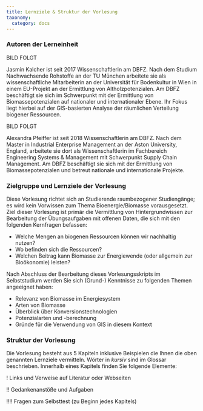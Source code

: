 ```yaml
---
title: Lernziele & Struktur der Vorlesung
taxonomy:
  category: docs
---
```


### Autoren der Lerneinheit
<div class="row align-items-center">
  <div class="col-sm-3" markdown="1"> BILD FOLGT </div>
  <div class="col-sm-9">
    <p>Jasmin Kalcher ist seit 2017 Wissenschaftlerin am DBFZ. Nach dem Studium Nachwachsende Rohstoffe an der TU München arbeitete sie als wissenschaftliche Mitarbeiterin an der Universität für Bodenkultur in Wien in einem EU-Projekt an der Ermittlung von Altholzpotenzialen. Am DBFZ beschäftigt sie sich im Schwerpunkt mit der Ermittlung von Biomassepotenzialen auf nationaler und internationaler Ebene. Ihr Fokus liegt hierbei auf der GIS-basierten Analyse der räumlichen Verteilung biogener Ressourcen.</p>
  </div>
</div>

<div class="row align-items-center">
  <div class="col-sm-3" markdown="1"> BILD FOLGT </div>
  <div class="col-sm-9">
    <p>Alexandra Pfeiffer ist seit 2018 Wissenschaftlerin am DBFZ. Nach dem Master in Industrial Enterprise Management an der Aston University, England, arbeitete sie dort als Wissenschaftlerin im Fachbereich Engineering Systems & Management mit Schwerpunkt Supply Chain Management. Am DBFZ beschäftigt sie sich mit der Ermittlung von Biomassepotenzialen und betreut nationale und internationale Projekte.</p>
  </div>
</div>

### Zielgruppe und Lernziele der Vorlesung 

Diese Vorlesung richtet sich an Studierende raumbezogener Studiengänge; es wird kein Vorwissen zum Thema Bioenergie/Biomasse vorausgesetzt. Ziel dieser Vorlesung ist primär die Vermittlung von Hintergrundwissen zur Bearbeitung der Übungsaufgaben mit offenen Daten, die sich mit den folgenden Kernfragen befassen:

- Welche Mengen an biogenen Ressourcen können wir nachhaltig nutzen?
- Wo befinden sich die Ressourcen?
- Welchen Beitrag kann Biomasse zur Energiewende (oder allgemein zur Bioökonomie) leisten?

Nach Abschluss der Bearbeitung dieses Vorlesungsskripts im Selbststudium werden Sie sich (Grund-) Kenntnisse zu folgenden Themen angeeignet haben:

- Relevanz von Biomasse im Energiesystem
- Arten von Biomasse 
- Überblick über Konversionstechnologien
- Potenzialarten und -berechnung
- Gründe für die Verwendung von GIS in diesem Kontext

### Struktur der Vorlesung

Die Vorlesung besteht aus 5 Kapiteln inklusive Beispielen die Ihnen die oben genannten Lernziele vermitteln. Wörter in *kursiv* sind im Glossar beschrieben. Innerhalb eines Kapitels finden Sie folgende Elemente:

! Links und Verweise auf Literatur oder Webseiten

!! Gedankenanstöße und Aufgaben

!!!! Fragen zum Selbsttest (zu Beginn jedes Kapitels)
